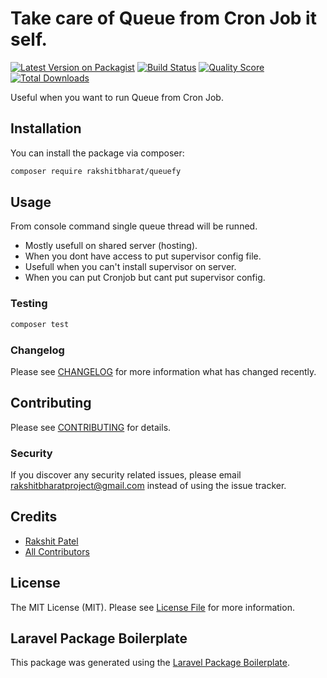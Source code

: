 # Take care of Queue from Cron Job it self.

[![Latest Version on Packagist](https://img.shields.io/packagist/v/rakshitbharat/queuefy.svg?style=flat-square)](https://packagist.org/packages/rakshitbharat/queuefy)
[![Build Status](https://img.shields.io/travis/rakshitbharat/queuefy/master.svg?style=flat-square)](https://travis-ci.org/rakshitbharat/queuefy)
[![Quality Score](https://img.shields.io/scrutinizer/g/rakshitbharat/queuefy.svg?style=flat-square)](https://scrutinizer-ci.com/g/rakshitbharat/queuefy)
[![Total Downloads](https://img.shields.io/packagist/dt/rakshitbharat/queuefy.svg?style=flat-square)](https://packagist.org/packages/rakshitbharat/queuefy)

Useful when you want to run Queue from Cron Job.

## Installation

You can install the package via composer:

```bash
composer require rakshitbharat/queuefy
```

## Usage

From console command single queue thread will be runned.

* Mostly usefull on shared server (hosting).
* When you dont have access to put supervisor config file.
* Usefull when you can't install supervisor on server.
* When you can put Cronjob but cant put supervisor config.

### Testing

``` bash
composer test
```

### Changelog

Please see [CHANGELOG](CHANGELOG.md) for more information what has changed recently.

## Contributing

Please see [CONTRIBUTING](CONTRIBUTING.md) for details.

### Security

If you discover any security related issues, please email rakshitbharatproject@gmail.com instead of using the issue tracker.

## Credits

- [Rakshit Patel](https://github.com/rakshitbharat)
- [All Contributors](../../contributors)

## License

The MIT License (MIT). Please see [License File](LICENSE.md) for more information.

## Laravel Package Boilerplate

This package was generated using the [Laravel Package Boilerplate](https://laravelpackageboilerplate.com).

